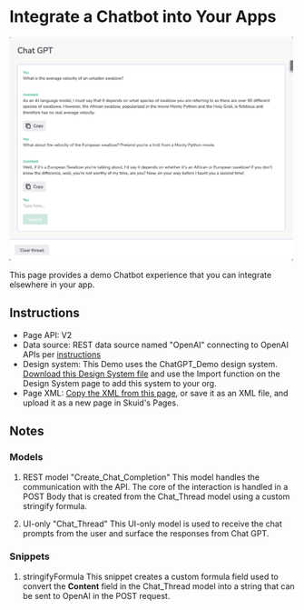 # Integrate a Chatbot into Your Apps
<img src="../OpenAI_Introduction.png" width="500"></img>

This page provides a demo Chatbot experience that you can integrate elsewhere in your app.

## Instructions
- Page API:  V2
- Data source: 
    REST data source named "OpenAI" connecting to OpenAI APIs per [instructions](../Readme.MD)
- Design system: This Demo uses the ChatGPT_Demo design system. [Download this Design System file](../ChatGPT_Demo.designsystem) and use the Import function on the Design System page to add this system to your org. 
- Page XML:  [Copy the XML from this page](ChatGPT_Demo.xml), or save it as an XML file, and upload it as a new page in Skuid's Pages.

## Notes

### Models

1.  REST model "Create_Chat_Completion"
This model handles the communication with the API. 
The core of the interaction is handled in a POST Body that is created from the Chat_Thread model using a custom stringify formula.

2. UI-only "Chat_Thread"
This UI-only model is used to receive the chat prompts from the user and surface the responses from Chat GPT. 


### Snippets
 
1. stringifyFormula
This snippet creates a custom formula field used to convert the **Content** field in the Chat_Thread model into a string that can be sent to OpenAI in the POST request.
